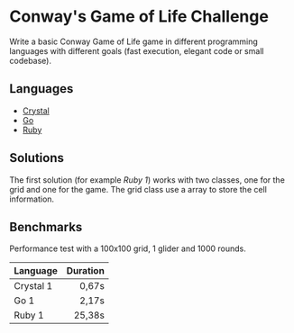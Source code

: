 # Conway's Game of Life Challenge

Write a basic Conway Game of Life game in different programming languages with different goals (fast execution, elegant code or small codebase).

## Languages

- [Crystal](/crystal/README.md)
- [Go](/go/README.md)
- [Ruby](/ruby/README.md)

## Solutions

The first solution (for example *Ruby 1*) works with two classes, one for the grid and one for the game. The grid class use a array to store the cell information.

## Benchmarks

Performance test with a 100x100 grid, 1 glider and 1000 rounds.

| Language  | Duration |
|-----------|---------:|
| Crystal 1 |  0,67s   |
| Go 1      |  2,17s   |
| Ruby 1    | 25,38s   |
